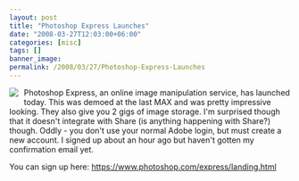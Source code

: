 ```yaml
---
layout: post
title: "Photoshop Express Launches"
date: "2008-03-27T12:03:00+06:00"
categories: [misc]
tags: []
banner_image: 
permalink: /2008/03/27/Photoshop-Express-Launches
---
```


<img src="https://static.raymondcamden.com/images/cfjedi//pe.png" align="left" style="margin-right: 10px;margin-bottom: 10px">

Photoshop Express, an online image manipulation service, has launched today. This was demoed at the last MAX and was pretty impressive looking. They also give you 2 gigs of image storage. I'm surprised though that it doesn't integrate with Share (is anything happening with Share?) though. Oddly - you don't use your normal Adobe login, but must create a new account. I signed up about an hour ago but haven't gotten my confirmation email yet. 

You can sign up here: <a href="https://www.photoshop.com/express/landing.html">https://www.photoshop.com/express/landing.html</a>

<br clear="left">